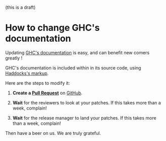 
(this is a draft)


# How to change GHC's documentation



Updating [
GHC's documentation](https://downloads.haskell.org/~ghc/latest/docs/html/libraries/) is easy, and can benefit new comers greatly !



GHC's documentation is included within in its source code, using [
Haddocks's markup](http://haskell-haddock.readthedocs.io/en/latest/markup.html).



Here are the steps to modify it:


1. **Create a [
  Pull Request](https://github.com/ghc/ghc/pulls?utf8=%E2%9C%93&q=is%3Apr)** on [
  GitHub](https://github.com/ghc/ghc/). 

1. **Wait** for the reviewers to look at your patches. If this takes more than a week, complain! 

1. **Wait** for the release manager to land your patches. If this takes more than a week, complain!


Then have a beer on us.  We are truly grateful.


